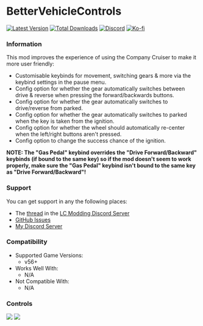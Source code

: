 # BetterVehicleControls

[![Latest Version](https://img.shields.io/thunderstore/v/Dev1A3/BetterVehicleControls?style=for-the-badge&logo=thunderstore&logoColor=white)](https://thunderstore.io/c/lethal-company/p/Dev1A3/BetterVehicleControls)
[![Total Downloads](https://img.shields.io/thunderstore/dt/Dev1A3/BetterVehicleControls?style=for-the-badge&logo=thunderstore&logoColor=white)](https://thunderstore.io/c/lethal-company/p/Dev1A3/BetterVehicleControls)
[![Discord](https://img.shields.io/discord/646323142737788928?style=for-the-badge&logo=discord&logoColor=white&label=Discord)](https://discord.gg/DZD2apDnMM)
[![Ko-fi](https://img.shields.io/badge/Donate-F16061.svg?style=for-the-badge&logo=ko-fi&logoColor=white&label=Ko-fi)](https://ko-fi.com/K3K8SOM8U)

### Information

This mod improves the experience of using the Company Cruiser to make it more user friendly:

- Customisable keybinds for movement, switching gears & more via the keybind settings in the pause menu.
- Config option for whether the gear automatically switches between drive & reverse when pressing the forward/backwards buttons.
- Config option for whether the gear automatically switches to drive/reverse from parked.
- Config option for whether the gear automatically switches to parked when the key is taken from the ignition.
- Config option for whether the wheel should automatically re-center when the left/right buttons aren't pressed.
- Config option to change the success chance of the ignition.

**NOTE: The "Gas Pedal" keybind overrides the "Drive Forward/Backward" keybinds (if bound to the same key) so if the mod doesn't seem to work properly, make sure the "Gas Pedal" keybind isn't bound to the same key as "Drive Forward/Backward"!**

### Support

You can get support in any the following places:

- The [thread](https://discord.com/channels/1168655651455639582/1256643307921084437) in the [LC Modding Discord Server](https://discord.gg/lcmod)
- [GitHub Issues](https://github.com/1A3Dev/LC-BetterVehicleControls/issues)
- [My Discord Server](https://discord.gg/DZD2apDnMM)

### Compatibility

- Supported Game Versions:
  - v56+
- Works Well With:
  - N/A
- Not Compatible With:
  - N/A

### Controls

![](https://i.gyazo.com/3845c24b6f795f57f8847dc43ba2d94c.png)
![](https://i.gyazo.com/60a85875aa3f5534e0bb29eaede5d0aa.png)
